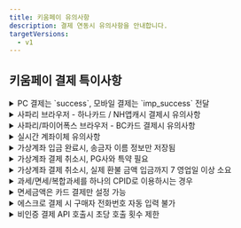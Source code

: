 ```yaml
---
title: 키움페이 유의사항
description: 결제 연동시 유의사항을 안내합니다.
targetVersions:
  - v1
---
```


## 키움페이 결제 특이사항

<details>

<summary>PC 결제는 `success`, 모바일 결제는 `imp_success` 전달</summary>

PC와 모바일에서 결제창이 각기 다른 방식으로 호출되기 때문에, 결제 후속 프로세스에도 차이가 있습니다.
PC 결제의 경우 키움페이 결제창이 iframe 방식으로 호출되기 때문에 결제 프로세스 완료 후 콜백 함수
(`IMP.request_pay` 함수 호출시 전달한 두 번째 파라미터)가 호출되지만, 모바일 결제의 경우 키움페이 결제창이 키움페이 URL로
리디렉션되기 때문에 결제 프로세스 완료 후 지정된 URL(`m_redirect_url`)로 302 리디렉션 됩니다.
이때 결제 실패/성공 여부를 의미하는 파라미터가 전달되는데, PC 결제시에는 `success`, 모바일 결제시에는 `imp_success`로
파라미터 명이 다르오니 유의하시기 바랍니다. 아래 예시를 참고해 주세요.

- \[PC결제] iframe → 콜백 함수 호출 → 콜백 함수로 전달되는 response 객체에 `success` 키 값으로 전달

  ```tsx
  IMP.request_pay(
    {
      // 중략
    },
    function (response) {
      const { success } = response; // 결제 성공 또는 실패 여부
      if (success) {
        // 결제 성공 시 프로세스
      } else {
        // 결제 실패 시 프로세스
      }
    },
  );
  ```

- \[모바일 결제] 리디렉션 → m\_redirect\_url로 302 리디렉션 → `imp_success` 쿼리 파라미터 전달

  ```text
  /**
   * m_redirect_url을 https://myservice.com/payments/complete로 설정한 후
   * 결제 프로세스 종료 됐을때 302 리디렉션 되는 URL 예시
   */
  https://myservice.com/payments/complete?**imp_success=true**&imp_uid=imp1234567890&merchant_uid=mid_123467890
  ```

**`imp_success`와 `success`는 deprecated** 되었습니다.

`imp_success` 파라미터와 `success` 파라미터는 **deprecated** 되었기 때문에 해당 파라미터를 기반으로
결제 실패/성공 여부를 판단하시는걸 지양해주세요.

해당 파라미터는 단순히 포트원에서 고객사 클라이언트로 응답되는 시기의 결제 실패/성공 여부를 내려주기 때문에
이 값은 키움페이에서 포트원으로 결제 결과를 통지하고 포트원의 DB 업데이트가 완료된 시점인 경우에만
정확합니다.

그런데 **키움페이 → 포트원으로의 결제 결과 전달 → 포트원 DB 업데이트 및 포트원 → 고객사 클라이언트로의 응답이 비동기로 동작**하기 때문에
**실제로는 결제가 정상적으로 완료된 경우에도 포트원 DB에 업데이트 시점에 따라 고객사 클라이언트로 응답되는
`imp_success` 또는 `success` 파라미터가 `false`일 수** 있습니다.

따라서 포트원 → 고객사 클라이언트로 응답되는 결과 데이터 중 포트원 거래 번호(`imp_uid`)와 고객사 주문 번호(`merchant_uid`)를 이용하여
포트원 결제내역 조회 API([GET /payments/{imp\_uid}](https://developers.portone.io/api/rest-v1/payment#get%20%2Fpayments%2F%7Bimp_uid%7D))를 호출한 후
결제 상태(`status`)를 보고 결제 실패(`failed`)/성공(`paid`) 여부를 판단하시길 권장드립니다.

</details>

<details>

<summary>사파리 브라우저 - 하나카드 / NH앱캐시 결제시 유의사항</summary>

사파리 브라우저에서 하나카드 / NH앱캐시(계좌이체) 결제 시 아래와 같이
`세션 유효기간이 초과되어 카드사와 연결이 종료되었습니다`와 같은 메시지가 렌더링되며 결제 진행이 불가능한 경우가 발생할 수 있습니다.

이러한 현상이 발생한 경우, 사파리 환경설정에서 아래와 같이 `크로스 사이트 추적 방지` 해제 및 `모든 쿠키 차단`이 모두 해제하신 후 다시 시도하시길 바랍니다.

</details>

<details>

<summary>사파리/파이어폭스 브라우저 - BC카드 결제시 유의사항</summary>

사파리와 파이어폭스에서 키움페이 결제창을 호출한 뒤 BC카드 선택 후 다음 버튼 클릭시 `지불에 실패하였습니다`라는 알림창이 뜨면서 결제 진행이
불가능한 경우가 발생할 수 있습니다.

이러한 현상이 발생한 경우, 사파리 환경설정에서 아래와 같이 `*.payjoa.co.kr` 도메인에 대해 팝업을 `허용`으로 설정해야 합니다.

</details>

<details>

<summary>실시간 계좌이체 유의사항 </summary>

키움페이의 경우 내부적으로 토스페이먼츠에서 제공하는 계좌이체를 사용하고 있어
토스 퀵계좌결제로 연결됩니다.

</details>

<details>

<summary>가상계좌 입금 완료시, 송금자 이름 정보만 저장됨</summary>

키움페이는 (발급된)가상계좌에 입금 완료시, 송금자의 정보(은행명, 계좌번호, 송금인) 중 송금자 이름 정보만 저장됩니다.
따라서 포트원 결제내역 조회([**GET /payments/{imp\_uid}**](https://developers.portone.io/api/rest-v1/payment#get%20%2Fpayments%2F%7Bimp_uid%7D))시
송금자의 은행코드(`bank_code`)과 은행명(`bank_name`)은 모두 NULL로 내려가며,
송금자 이름을 확인하기 위해서는 아래 예시와 같이 별도의 쿼리 파라미터(`extension`)를 `true`로 설정해주셔야 합니다.

```http
GET http://api.iamport.kr/payments/{포트원 번호}?**extension=true**
```

```json
{
  // ... 중략
  "bank_code": null, // 송금자 은행 코드 알 수 없음
  "bank_name": null, // 송금자 은행 이름 알 수 없음
  "extension": {
    // ... 중략
    "REMITTER": "홍길동" // 송금자 이름
  }
}
```

</details>

<details>

<summary>가상계좌 결제 취소시, PG사와 특약 필요</summary>

가상계좌 입금 완료 건에 대한 결제 취소(환불)는 가상계좌 발급 시 수수료가 부과되기 때문에 키움페이와
특약을 계약한 후 사용할 수 있습니다. 특약을 계약하지 않는 경우 기본적으로 가상계좌 결제 건의 환불은 불가능합니다.

</details>

<details>

<summary>가상계좌 결제 취소시, 실제 환불 금액 입금까지 7 영업일 이상 소요</summary>

가상계좌 결제 취소(환불)을 진행하는 경우 키움페이 측에서 수기로 확인한 후 환불 처리가 진행되기 때문에
환불 금액이 실제로 입금 될 때까지 7 영업일 이상 소요될 수 있습니다.

</details>

<details>

<summary>과세/면세/복합과세를 하나의 CPID로 이용하시는 경우</summary>

키움페이와 계약 진행 시 사용할 CPID 설정을 `건별구분`으로 발급 요청해 주셔야 합니다.
건별구분으로 발급된 경우에만 하나의 CPID로 과세/면세/복합과세 거래 건을 모두 처리할 수 있습니다.

</details>

<details>

<summary>면세금액은 카드 결제만 설정 가능</summary>

결제창(`IMP.request_pay` 함수) 호출시 총 결제 금액(`amount`)중 면세 금액(`tax_free`)을 설정할 수 있습니다.
단, 키움페이 시스템 상 면세 금액은 카드 결제(`pay_method: "card"`) 시에만 가능하고 계좌이체 / 가상계좌 결제 시에는
설정할 수 없어 전액 과세 처리 됩니다.

</details>

<details>

<summary>에스크로 결제 시 구매자 전화번호 자동 입력 불가</summary>

에스크로 결제시 결제 요청 시 입력된 구매자 전화번호가 결제창에 자동 완성되지 않습니다.

</details>

<details>

<summary>비인증 결제 API 호출시 초당 호출 횟수 제한</summary>

비인증 결제 API 호출시 **초당 50건 이하**로 호출 하는 것을 권장합니다.
초당 50건 이상의 비인증 결제 API가 호출될 경우 오류가 발생할 수 있습니다.

</details>
